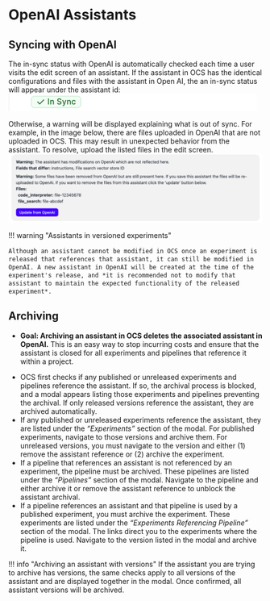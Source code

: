 # OpenAI Assistants

## Syncing with OpenAI
The in-sync status with OpenAI is automatically checked each time a user visits the edit screen of an assistant. If the assistant in OCS has the identical configurations and files with the assistant in Open AI, the an in-sync status will appear under the assistant id:
![In Sync Status](images/open_ai_assistant_in_sync_status.png)

Otherwise, a warning will be displayed explaining what is out of sync. For example, in the image below, there are files uploaded in OpenAI that are not uploaded in OCS. This may result in unexpected behavior from the assistant. To resolve, upload the listed files in the edit screen.
![Sync Warning](images/open_ai_assistant_out_of_sync_warning.png)

!!! warning "Assistants in versioned experiments"

    Although an assistant cannot be modified in OCS once an experiment is released that references that assistant, it can still be modified in OpenAI. A new assistant in OpenAI will be created at the time of the experiment's release, and *it is recommended not to modify that assistant to maintain the expected functionality of the released experiment*.


## Archiving

* **Goal: Archiving an assistant in OCS deletes the associated assistant in OpenAI.** This is an easy way to stop incurring costs and ensure that the assistant is closed for all experiments and pipelines that reference it within a project.
- OCS first checks if any published or unreleased experiments and pipelines reference the assistant. If so, the archival process is blocked, and a modal appears listing those experiments and pipelines preventing the archival. If only released versions reference the assistant, they are archived automatically.
- If any published or unreleased experiments reference the assistant, they are listed under the *“Experiments”* section of the modal. For published experiments, navigate to those versions and archive them. For unreleased versions, you must navigate to the version and either (1) remove the assistant reference or (2) archive the experiment.
- If a pipeline that references an assistant is not referenced by an experiment, the pipeline must be archived. These pipelines are listed under the *“Pipelines”* section of the modal. Navigate to the pipeline and either archive it or remove the assistant reference to unblock the assistant archival.
- If a pipeline references an assistant and that pipeline is used by a published experiment, you must archive the experiment. These experiments are listed under the *“Experiments Referencing Pipeline”* section of the modal. The links direct you to the experiments where the pipeline is used. Navigate to the version listed in the modal and archive it.

!!! info "Archiving an assistant with versions"
    If the assistant you are trying to archive has versions, the same checks apply to all versions of the assistant and are displayed together in the modal. Once confirmed, all assistant versions will be archived.
